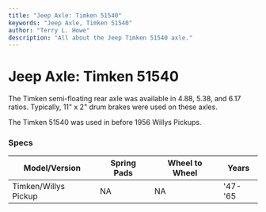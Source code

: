 ```yaml
---
title: "Jeep Axle: Timken 51540"
keywords: "Jeep Axle, Timken 51540"
author: "Terry L. Howe"
description: "All about the Jeep Timken 51540 axle."
---
```

# Jeep Axle: Timken 51540

The Timken semi-floating rear axle was available in 4.88, 5.38, and 6.17 ratios. Typically, 11" x 2" drum brakes were used on these axles. 

The Timken 51540 was used in before 1956 Willys Pickups.

### Specs

| Model/Version        | Spring Pads | Wheel to Wheel | Years   |
|----------------------|-------------|----------------|---------|
| Timken/Willys Pickup | NA          | NA             | '47-'65 |